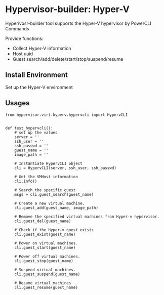 # Hypervisor-builder: Hyper-V
Hyperivosr-builder tool supports the Hyper-V hypervisor by PowerCLI Commands


Provide functions:
- Collect Hyper-V information
- Host uuid
- Guest search/add/delete/start/stop/suspend/resume  


## Install Environment
Set up the Hyper-V environment


## Usages
```
from hypervisor.virt.hyperv.hypervcli import HypervCLI


def test_hypervcli():
    # set up the values
    server = ''
    ssh_user = ''
    ssh_passwd = ''
    guest_name = ''
    image_path = ''

    # Instantiate HypervCLI object
    cli = HypervCLI(server, ssh_user, ssh_passwd)

    # Get the VMHost information
    cli.info()

    # Search the specific guest
    msgs = cli.guest_search(guest_name)

    # Create a new virtual machine.
    cli.guest_add(guest_name, image_path)
    
    # Remove the specified virtual machines from Hyper-v hypervisor.
    cli.guest_del(guest_name)
    
    # Check if the Hyper-v guest exists
    cli.guest_exist(guest_name)
    
    # Power on virtual machines.
    cli.guest_start(guest_name)
    
    # Power off virtual machines.
    cli.guest_stop(guest_name)
    
    # Suspend virtual machines.
    cli.guest_suspend(guest_name)
    
    # Resume virtual machines
    cli.guest_resume(guest_name)
```
